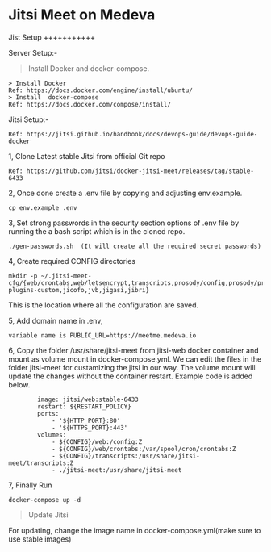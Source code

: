 # Jitsi Meet on Medeva

Jist Setup
+++++++++++

Server Setup:-

> Install Docker and docker-compose.

```
> Install Docker
Ref: https://docs.docker.com/engine/install/ubuntu/
> Install  docker-compose
Ref: https://docs.docker.com/compose/install/
```

Jitsi Setup:-

```
Ref: https://jitsi.github.io/handbook/docs/devops-guide/devops-guide-docker
```
1, Clone Latest stable Jitsi from official Git repo

```
Ref: https://github.com/jitsi/docker-jitsi-meet/releases/tag/stable-6433
```
2, Once done create a .env file by copying and adjusting env.example.

```
cp env.example .env
```

3, Set strong passwords in the security section options of .env file by running the a bash script which is in the cloned repo.

```
./gen-passwords.sh  (It will create all the required secret passwords)
```

4, Create required CONFIG directories

```
mkdir -p ~/.jitsi-meet-cfg/{web/crontabs,web/letsencrypt,transcripts,prosody/config,prosody/prosody-plugins-custom,jicofo,jvb,jigasi,jibri}
```
This is the location where all the configuration are saved.

5, Add domain name in .env, 

```
variable name is PUBLIC_URL=https://meetme.medeva.io
```
6, Copy the folder /usr/share/jitsi-meet from jitsi-web docker container and mount as volume mount in docker-compose.yml. We can edit the files in the folder jitsi-meet for custamizing the jitsi in our way. The volume mount will update the changes without the container restart.
Example code is added below.
```
        image: jitsi/web:stable-6433
        restart: ${RESTART_POLICY}
        ports:
            - '${HTTP_PORT}:80'
            - '${HTTPS_PORT}:443'
        volumes:
            - ${CONFIG}/web:/config:Z
            - ${CONFIG}/web/crontabs:/var/spool/cron/crontabs:Z
            - ${CONFIG}/transcripts:/usr/share/jitsi-meet/transcripts:Z
            - ./jitsi-meet:/usr/share/jitsi-meet
```
7, Finally Run 
```
docker-compose up -d
```

> Update Jitsi

For updating, change the image name in docker-compose.yml(make sure to use stable images)
